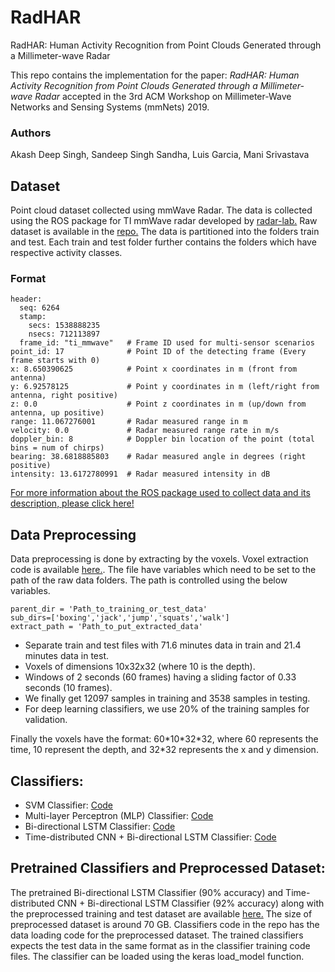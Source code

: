 # RadHAR
RadHAR:  Human Activity Recognition from Point Clouds Generated through a Millimeter-wave Radar

This repo contains the implementation for the paper: *RadHAR: Human Activity Recognition from Point Clouds Generated through a Millimeter-wave Radar* accepted in the 3rd ACM Workshop on Millimeter-Wave Networks and Sensing Systems (mmNets) 2019.

### Authors
Akash Deep Singh, Sandeep Singh Sandha, Luis Garcia, Mani Srivastava

## Dataset
Point cloud dataset collected using mmWave Radar. The data is collected using the ROS package for TI mmWave radar developed by [radar-lab.](https://github.com/radar-lab/ti_mmwave_rospkg) Raw dataset is available in the [repo.](https://github.com/nesl/RadHAR/tree/master/Data) The data is partitioned into the folders train and test. Each train and test folder further contains the folders which have respective activity classes. 

### Format
```
header: 
  seq: 6264
  stamp: 
    secs: 1538888235
    nsecs: 712113897
  frame_id: "ti_mmwave"   # Frame ID used for multi-sensor scenarios
point_id: 17              # Point ID of the detecting frame (Every frame starts with 0)
x: 8.650390625            # Point x coordinates in m (front from antenna)
y: 6.92578125             # Point y coordinates in m (left/right from antenna, right positive)
z: 0.0                    # Point z coordinates in m (up/down from antenna, up positive)
range: 11.067276001       # Radar measured range in m
velocity: 0.0             # Radar measured range rate in m/s
doppler_bin: 8            # Doppler bin location of the point (total bins = num of chirps)
bearing: 38.6818885803    # Radar measured angle in degrees (right positive)
intensity: 13.6172780991  # Radar measured intensity in dB
```
[For more information about the ROS package used to collect data and its description, please click here!](https://github.com/radar-lab/ti_mmwave_rospkg)

## Data Preprocessing
Data preprocessing is done by extracting by the voxels. Voxel extraction code is available [here.](https://github.com/nesl/RadHAR/tree/master/DataPreprocessing). The file have variables which need to be set to the path of the raw data folders. The path is controlled using the below variables.

```
parent_dir = 'Path_to_training_or_test_data'
sub_dirs=['boxing','jack','jump','squats','walk']
extract_path = 'Path_to_put_extracted_data'
```

- Separate train and test files with 71.6 minutes data in train and 21.4 minutes data in test.
- Voxels of dimensions 10x32x32 (where 10 is the depth).
- Windows of 2 seconds (60 frames) having a sliding factor of 0.33 seconds (10 frames). 
- We finally get 12097 samples in training and 3538 samples in testing.
- For deep learning classifiers, we use 20% of the training samples for validation.

Finally the voxels have the format: 60\*10\*32\*32, where 60 represents the time, 10 represent the depth, and 32\*32 represents the x and y dimension. 

## Classifiers:
- SVM Classifier: [Code](https://github.com/nesl/RadHAR/blob/master/Classifiers/SVM.py)
- Multi-layer Perceptron (MLP) Classifier: [Code](https://github.com/nesl/RadHAR/blob/master/Classifiers/MLP.py)
- Bi-directional LSTM Classifier: [Code](https://github.com/nesl/RadHAR/blob/master/Classifiers/LSTM.py)
- Time-distributed CNN + Bi-directional LSTM Classifier: [Code](https://github.com/nesl/RadHAR/blob/master/Classifiers/TD_CNN_LSTM.py)

## Pretrained Classifiers and Preprocessed Dataset:
The pretrained Bi-directional LSTM Classifier (90\% accuracy) and Time-distributed CNN + Bi-directional LSTM Classifier (92\% accuracy) along with the preprocessed training and test dataset are available [here.](https://drive.google.com/drive/folders/1jVk28wr2He9EdXPwbfCeic1GT6XBzJFD?usp=sharing) The size of preprocessed dataset is around 70 GB. Classifiers code in the repo has the data loading code for the preprocessed dataset. The trained classifiers expects the test data in the same format as in the classifier training code files. The classifier can be loaded using the keras load_model function.


